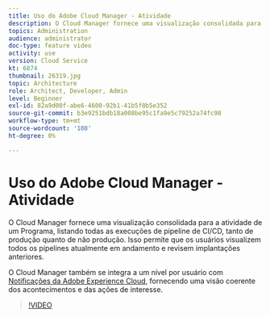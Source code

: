 ```yaml
---
title: Uso do Adobe Cloud Manager - Atividade
description: O Cloud Manager fornece uma visualização consolidada para a atividade de um Programa, listando todas as execuções de pipeline de CI/CD, tanto de produção quanto de não produção. Isso permite que os usuários visualizem todos os pipelines atualmente em andamento e revisem implantações anteriores.
topics: Administration
audience: administrator
doc-type: feature video
activity: use
version: Cloud Service
kt: 6874
thumbnail: 26319.jpg
topic: Architecture
role: Architect, Developer, Admin
level: Beginner
exl-id: 82a9d00f-abe6-4600-92b1-41b5f0b5e352
source-git-commit: b3e9251bdb18a008be95c1fa9e5c79252a74fc98
workflow-type: tm+mt
source-wordcount: '108'
ht-degree: 0%

---
```


# Uso do Adobe Cloud Manager - Atividade

O Cloud Manager fornece uma visualização consolidada para a atividade de um Programa, listando todas as execuções de pipeline de CI/CD, tanto de produção quanto de não produção. Isso permite que os usuários visualizem todos os pipelines atualmente em andamento e revisem implantações anteriores.

O Cloud Manager também se integra a um nível por usuário com [Notificações da Adobe Experience Cloud](https://experienceleague.adobe.com/docs/experience-manager-cloud-manager/using/how-to-use/notifications.html), fornecendo uma visão coerente dos acontecimentos e das ações de interesse.

>[!VIDEO](https://video.tv.adobe.com/v/26319?quality=12&learn=on)

